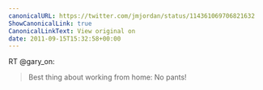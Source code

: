 ```yaml
---
canonicalURL: https://twitter.com/jmjordan/status/114361069706821632
ShowCanonicalLink: true
CanonicalLinkText: View original on
date: 2011-09-15T15:32:58+00:00
---
```

RT @gary_on:
> Best thing about working from home: No pants!